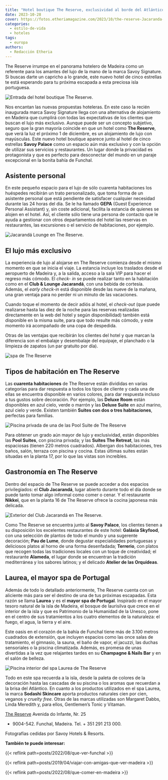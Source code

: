 ```yaml
---
title: "Hotel boutique The Reserve, exclusividad al borde del Atlántico en Madeira"
date: 2023-10-28
cover: https://fotos.etheriamagazine.com/2023/10/the-reserve-Jacaranda-Lounge.jpg
categories: 
  - estilo-de-vida
  - hoteles
tags: 
  - europa
authors: 
  - Redacción Etheria
---
```


The Reserve irrumpe en el panorama hotelero de Madeira como un referente para los 
amantes del lujo de la mano de la marca Savoy Signature. Si buscas darte un capricho a 
lo grande, este nuevo hotel de cinco estrellas te está esperando para tu próxima 
escapada a esta preciosa isla portuguesa. 

![Entrada del hotel boutique The Reserve.](https://fotos.etheriamagazine.com/2023/10/Hotel-the-reserve-entrada.jpg "Entrada del hotel boutique The Reserve.")

Nos encantan las nuevas propuestas hoteleras. En este caso la recién inaugurada marca 
Savoy Signature llega con una alternativa de alojamiento en Madeira que cumplirá con 
todas las expectativas de los clientes que buscan el lujo más exclusivo. Aunque puede 
ser un concepto subjetivo, seguro que la gran mayoría coincide en que un hotel como 
**The Reserve**, que verá la luz el próximo 1 de diciembre, es un alojamiento de lujo 
con mayúsculas. Este nuevo hotel boutique aparece junto al hotel de cinco estrellas 
**Savoy Palace** como un espacio aún más exclusivo y con la opción de utilizar sus 
servicios y restaurantes. Un lugar donde la privacidad es protagonista y que es perfecto 
para desconectar del mundo en un paraje excepcional en la bonita bahía de Funchal. 

## Asistente personal

En este pequeño espacio para el lujo de sólo cuarenta habitaciones los huéspedes 
recibirán un trato personalizado, que toma forma de un asistente personal que está 
pendiente de satisfacer cualquier necesidad durante las 24 horas del día. Se le ha 
llamado **GEPA** (Guest Experience Personal Assistant) y, sin coste adicional, facilita 
la estancia de quienes se alojen en el hotel. Así, el cliente sólo tiene una persona de 
contacto que le ayuda a gestionar con otros departamentos del hotel las reservas en 
restaurantes, las excursiones o el servicio de habitaciones, por ejemplo. 

![Jacarandá Lounge en The Reserve.](https://fotos.etheriamagazine.com/2023/10/the-reserve-madeira-Jacaranda-Lounge.jpg "Jacarandá Lounge en The Reserve.")

## El lujo más exclusivo

La experiencia de lujo al alojarse en The Reserve comienza desde el mismo momento en que 
se inicia el viaje. La estancia incluye los traslados desde el aeropuerto de Madeira y, 
a la salida, acceso a la sala VIP para hacer el regreso más cómodo. El _check- in_ se 
puede realizar tanto en la habitación como en el **Club & Lounge Jacarandá**, con una 
bebida de cortesía. Además, el _early check-in_ está disponible desde las nueve de la 
mañana, una gran ventaja para no perder ni un minuto de las vacaciones. 

Cuando toque el momento de decir adiós al hotel, el _check-out_ (que puede realizarse 
hasta las diez de la noche para las reservas realizadas directamente en la web del hotel 
y según disponibilidad) también está disponible en la misma suite, para que todo resulte 
más cómodo, y este momento irá acompañado de una copa de despedida. 

Otras de las ventajas que recibirán los clientes del hotel y que marcan la diferencia 
son el embalaje y desembalaje del equipaje, el planchado o la limpieza de zapatos (un 
par gratuito por día). 

![spa de The Reserve](https://fotos.etheriamagazine.com/2023/10/the-reserve-madeira-Laurea-Spa-relajacion.jpg "Zona de relajación del spa del hotel, Laurea.")

## Tipos de habitación en The Reserve

Las **cuarenta habitaciones** de The Reserve están divididas en varias categorías para 
dar respuesta a todos los tipos de cliente y cada una de ellas se encuentra disponible 
en varios colores, para dar respuesta incluso a tus gustos sobre decoración. Por 
ejemplo, las **Deluxe Room** están disponibles en azul cielo, verde o marrón y las 
**Deluxe Suite** en azul marino, azul cielo y verde. Existen también **Suites con dos o 
tres habitaciones**, perfectas para familias. 

![Piscina privada de una de las Pool Suite de The Reserve](https://fotos.etheriamagazine.com/2023/10/the-reserve-madeira-Pool-Suite.jpg "Piscina privada de una de las Pool Suite.")

Para obtener un grado aún mayor de lujo y exclusividad, están disponibles las **Pool 
Suites**, con piscina privada; y las **Suites The Retreat**, las más espaciosas (tienen 
220 metros cuadrados). Albergan dos habitaciones, tres baños, salón, terraza con piscina 
y cocina. Estas últimas suites están situadas en la planta 17, por lo que las vistas son 
increíbles. 

## Gastronomía en The Reserve

Dentro del espacio de The Reserve se puede acceder a dos espacios privilegiados: el 
**Club Jacarandá**, lugar abierto durante todo el día donde se puede tanto tomar algo 
informal como comer o cenar. Y el restaurante **Nikkei**, que en la planta 16 de The 
Reserve ofrece la cocina japonesa más delicada. 

![Exterior del Club Jacarandá en The Reserve.](https://fotos.etheriamagazine.com/2023/10/the-reserve-Jacaranda-Lounge.jpg "Exterior del Club Jacarandá en The Reserve.")

Como The Reserve se encuentra junto al **Savoy Palace**, los clientes tienen a su 
disposición los excelentes restaurantes de este hotel: **Galáxia Skyfood**, con una 
selección de plantos de todo el mundo y una sugerente decoración; **Pau de Lume**, donde 
degustar especialidades portuguesas y deliciosos platos al horno de una forma 
desenfadada; **Terrerio**, con platos que recogen todas las tradiciones locales con un 
toque de creatividad; el restaurante **Alameda**, el lugar donde se encuentran la 
tradición mediterránea y los sabores latinos; y el delicado **Atelier de las 
Orquídeas**. 

## Laurea, el mayor spa de Portugal

Además de todo lo detallado anteriormente, The Reserve cuenta con un aliciente más para 
ser el destino de una de tus próximas escapadas. Esta razón se llama **Laurea** y es el 
**mayor spa de Portugal**. Inspirado en el mayor tesoro natural de la isla de Madeira, 
el bosque de laurisilva que crece en el interior de la isla y que es Patrimonio de la 
Humanidad de la Unesco, pone en el centro de sus tratamientos a los cuatro elementos de 
la naturaleza: el fuego, el agua, la tierra y el aire. 

Este oasis en el corazón de la bahía de Funchal tiene más de 3.100 metros cuadrados de 
extensión, que incluyen espacios como las once salas de tratamiento, el gimnasio, la 
sauna, el baño de vapor, el jacuzzi, las duchas sensoriales o la piscina climatizada. 
Además, es promesa de unas divertidas a la vez que relajantes tardes en su **Champagne & 
Nails Bar** y en el salón de belleza. 

![Piscina interior del spa Laurea de The Reserve](https://fotos.etheriamagazine.com/2023/10/the-reserve-Laurea-Spa-zona-aguas.jpg "Piscina interior del spa Laurea.")

Todo en este spa recuerda a la isla, desde la paleta de colores de la decoración hasta 
las cascadas de su piscina o los aromas que recuerdan a la brisa del Atlántico. En 
cuanto a los productos utilizados en el spa Laurea, la marca **Sodashi Skincare** aporta 
productos naturales cien por cien, veganos y _cruelty free_. Otras de las marcas 
utilizadas son Margaret Dabbs, Linda Meredith y, para ellos, Gentlemen’s Tonic y 
Vitaman. 

[The Reserve](https://www.savoysignature.com/en/the-reserve/) Avenida do Infante, Nr. 25 
- 9004-542. Funchal, Madeira. Tel. + 351 291 213 000. 

Fotografías cedidas por Savoy Hotels & Resorts. 

**También te puede interesar:** 

{{< reflink path=posts/2022/08/que-ver-funchal >}} 

{{< reflink path=posts/2019/04/viajar-con-amigas-que-ver-madeira >}} 

{{< reflink path=posts/2022/08/que-comer-en-madeira >}}
